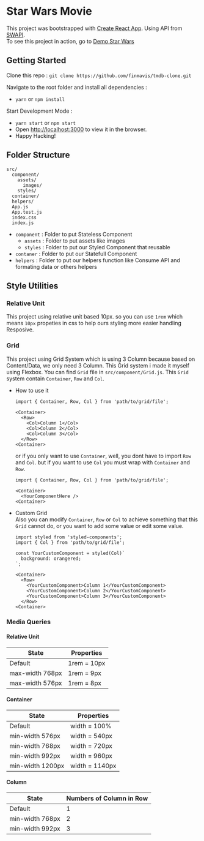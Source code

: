 # Star Wars Movie

This project was bootstrapped with [Create React App](https://github.com/facebook/create-react-app). Using API from [SWAPI](https://swapi.co).<br>
To see this project in action, go to [Demo Star Wars](https://finmavis.github.io/swapi-task)

## Getting Started

Clone this repo :
```git clone https://github.com/finmavis/tmdb-clone.git```

Navigate to the root folder and install all dependencies :
- `yarn` or `npm install`

Start Development Mode :
- `yarn start` or `npm start`
- Open [http://localhost:3000](http://localhost:3000) to view it in the browser.
- Happy Hacking!

## Folder Structure
```
src/
  component/
    assets/
      images/
    styles/
  container/
  helpers/
  App.js
  App.test.js
  index.css
  index.js
```

- `component` : Folder to put Stateless Component
  - `assets` : Folder to put assets like images
  - `styles` : Folder to put our Styled Component that reusable
- `contaner` : Folder to put our Statefull Component
- `helpers` : Folder to put our helpers function like Consume API and formating data or others helpers

## Style Utilities

### Relative Unit
This project using relative unit based 10px. so you can use `1rem` which means `10px` propeties in css to help ours styling more easier handling Resposive.

### Grid

This project using Grid System which is using 3 Column because based on Content/Data, we only need 3 Column. This Grid system i made it myself using Flexbox. You can find `Grid` file in `src/component/Grid.js`. This `Grid` system contain `Container`, `Row` and `Col`.<br>

- How to use it
  ```
  import { Container, Row, Col } from 'path/to/grid/file';

  <Container>
    <Row>
      <Col>Column 1</Col>
      <Col>Column 2</Col>
      <Col>Column 3</Col>
    </Row>
  <Container>
  ```

  or if you only want to use `Container`, well, you dont have to import `Row` and `Col`. but if you want to use `Col` you must wrap with `Container` and `Row`.
  ```
  import { Container, Row, Col } from 'path/to/grid/file';

  <Container>
    <YourComponentHere />
  <Container>
  ```


- Custom Grid<br>
  Also you can modify `Container`, `Row` or `Col` to achieve something that this `Grid` cannot do, or you want to add some value or edit some value.

  ```
  import styled from 'styled-components';
  import { Col } from 'path/to/grid/file';

  const YourCustomComponent = styled(Col)`
    background: orangered;
  `;

  <Container>
    <Row>
      <YourCustomComponent>Column 1</YourCustomComponent>
      <YourCustomComponent>Column 2</YourCustomComponent>
      <YourCustomComponent>Column 3</YourCustomComponent>
    </Row>
  <Container>
  ```


### Media Queries

  #### Relative Unit
  State | Properties
  ------------ | -------------
  Default | 1rem = 10px
  max-width 768px | 1rem = 9px
  max-width 576px | 1rem = 8px

  #### Container

  State | Properties
  ------------ | -------------
  Default | width = 100%
  min-width 576px | width = 540px
  min-width 768px | width = 720px
  min-width 992px | width = 960px
  min-width 1200px | width = 1140px

  #### Column

  State | Numbers of Column in Row
  ------------ | -------------
  Default | 1
  min-width 768px | 2
  min-width 992px | 3